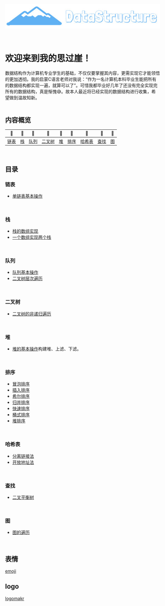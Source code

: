 <div align="center">
    <br>
    <br>
    <br>
    <img src="pics/logo.jpg" width="550px">
    <br>
    <br>
    <br>
</div>

# 欢迎来到我的思过崖！

数据结构作为计算机专业学生的基础，不仅仅要掌握其内容，更需实现它才能领悟的更加透彻。我的启蒙C语言老师对我说：“作为一名计算机本科毕业生能把所有的数据结构都实现一遍，就算可以了”。可惜我都毕业好几年了还没有完全实现完所有的数据结构，真是惭愧:sweat_smile:。故本人最近将已经实现的数据结构进行收集，希望做到温故知新。
<br>
<br>

## 内容概览

| :grapes: | :melon: | :watermelon: | :tangerine: | :lemon: | :banana: | :pineapple: | :apple: | :strawberry: |
| :--------: | :---------: | :---------: | :---------: | :---------:| :---------: | :-------: | :-------:| :------:|
| [链表](#链表-grapes) | [栈](#栈-computer) | [队列](#队列-cloud) | [二叉树](#二叉树-couple) | [堆](#堆-floppy_disk) | [排序](#排序-coffee) | [哈希表](#哈希表-bulb)| [查找](#查找-hammer) | [图](#图-speak_no_evil) |
<br>

## 目录

### 链表

- [单链表基本操作](./单链表/链表基本操作.cpp)
<br>

### 栈

- [栈的数组实现]()
- [一个数组实现两个栈]()
<br>

### 队列

- [队列基本操作]()
- [二叉树层次遍历]()
<br>

### 二叉树

- [二叉树的非递归遍历]()
<br>

### 堆

- [堆的基本操作]()构建堆、上滤、下滤。
<br>

### 排序

- [冒泡排序]()
- [插入排序]()
- [希尔排序]()
- [归并排序]()
- [快速排序]()
- [桶式排序]()
- [堆排序]()
<br>

### 哈希表

- [分离链接法]()
- [开放地址法]()
<br>

### 查找

- [二叉平衡树]()
<br>

### 图

- [图的遍历]()
<br>

## 表情
[emoji](https://emojipedia.org/)
<br>

## logo
[logomakr](https://logomakr.com/)
